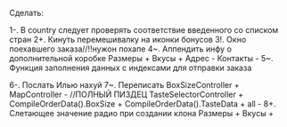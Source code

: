 Сделать:

1-. 	В country следует проверять соответствие введенного со списком стран
2+. 	Кинуть перемешивалку на иконки бонусов
3!.		Окно поехавшего заказа//!!нужон похапе
4~.		Аппендить инфу о дополнительной коробке
			Размеры		+
			Вкусы		+
			Адрес		-
			Контакты	-
5~.		Функция заполнения данных с индексами для отправки заказа

6-. 	Послать Илью нахуй
7~.  	Переписать
			BoxSizeController 				+
			MapController					- //ПОЛНЫЙ ПИЗДЕЦ
			TasteSelectorController			+
			CompileOrderData().BoxSize 		+
			CompileOrderData().TasteData	+
			all								-
8+. 	Слетающее значение радио при создании клона
			Размеры		+
			Вкусы 		+
